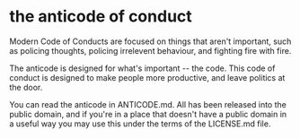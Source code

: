 # the anticode of conduct

Modern Code of Conducts are focused on things that aren't important, such as 
policing thoughts, policing irrelevent behaviour, and fighting fire with fire.

The anticode is designed for what's important -- the code. This code
of conduct is designed to make people more productive, and leave politics at the
door. 

You can read the anticode in ANTICODE.md. All has been released into the 
public domain, and if you're in a place that doesn't have a public domain
in a useful way you may use this under the terms of the LICENSE.md file.
